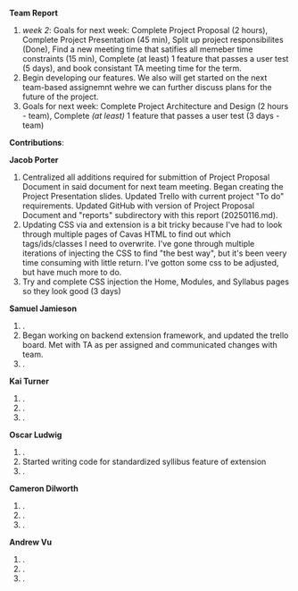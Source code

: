 **Team Report**
  1. *week 2*: Goals for next week: Complete Project Proposal (2 hours), Complete Project Presentation (45 min), Split up project responsibilites (Done), Find a new meeting time that satifies all memeber time constraints (15 min), Complete (at least) 1 feature that passes a user test (5 days), and book consistant TA meeting time for the term.
  2. Begin developing our features. We also will get started on the next team-based assignemnt wehre we can further discuss plans for the future of the project.
  3. Goals for next week: Complete Project Architecture and Design (2 hours - team), Complete *(at least)* 1 feature that passes a user test (3 days - team)

**Contributions**:

  **Jacob Porter**
  1. Centralized all additions required for submittion of Project Proposal Document in said document for next team meeting. Began creating the Project Presentation slides. Updated Trello with current project "To do" requirements. Updated GitHub with version of Project Proposal Document and "reports" subdirectory with this report (20250116.md).
  2. Updating CSS via and extension is a bit tricky because I've had to look through multiple pages of Cavas HTML to find out which tags/ids/classes I need to overwrite. I've gone through multiple iterations of injecting the CSS to find "the best way", but it's been veery time consuming with little return. I've gotton some css to be adjusted, but have much more to do.
  3. Try and complete CSS injection the Home, Modules, and Syllabus pages so they look good (3 days)
    
  **Samuel Jamieson**
1. .
2. Began working on backend extension framework, and updated the trello board. Met with TA as per assigned and communicated changes with team.
3. .
   
    
 **Kai Turner**
1. .
2. .
3. .
  
  **Oscar Ludwig** 
1. .
2. Started writing code for standardized syllibus feature of extension
3. . 

  **Cameron Dilworth**
1. .
2. .
3. .

  **Andrew Vu**
1. .
2. .
3. .

